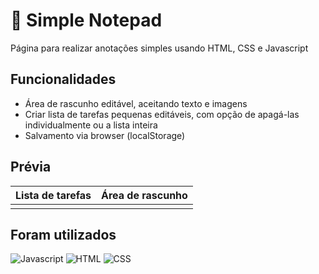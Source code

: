 # 📝 Simple Notepad
Página para realizar anotações simples usando HTML, CSS e Javascript

## Funcionalidades
- Área de rascunho editável, aceitando texto e imagens
- Criar lista de tarefas pequenas editáveis, com opção de apagá-las individualmente ou a lista inteira
- Salvamento via browser (localStorage)

## Prévia
| Lista de tarefas | Área de rascunho|
:-----------------:|:----------------:
|![]()|![]()|

## Foram utilizados
![Javascript](https://img.shields.io/badge/JavaScript-323330?style=for-the-badge&logo=javascript&logoColor=F7DF1E)
![HTML](https://img.shields.io/badge/HTML5-E34F26?style=for-the-badge&logo=html5&logoColor=white)
![CSS](https://img.shields.io/badge/CSS3-1572B6?style=for-the-badge&logo=css3&logoColor=white)
